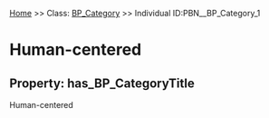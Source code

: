 [Home](https://github.com/mm80843/T3.5/blob/pages/index.md) >> Class: [BP_Category](https://github.com/mm80843/T3.5/tree/main/docs/BP_Category/index.md) >> Individual ID:PBN__BP_Category_1 

# __Human-centered__

## Property: has_BP_CategoryTitle

Human-centered

